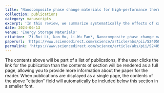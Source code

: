 ```yaml
---
title: "Nanocomposite phase change materials for high-performance thermal energy storage A critical review"
collection: publications
category: manuscripts
excerpt: 'In this review, we summarize systematically the effects of carbon-based nano-additives on the important thermophysical properties of nanocomposite phase change materials, referred to as nano-enhanced phase change materials (NePCM) '
date: 2024-06-13
venue: 'Energy Storage Materials'
citation: 'Zi-Rui Li, Nan Hu, Li-Wu Fan*, Nanocomposite phase change materials for high-performance thermal energy storage, Energy Storage Materials, 55, 727-753 (2023).'
paperurl: 'https://www.sciencedirect.com/science/article/abs/pii/S240582972200695X'
permalink: 'https://www.sciencedirect.com/science/article/abs/pii/S240582972200695X'
---
```


The contents above will be part of a list of publications, if the user clicks the link for the publication than the contents of section will be rendered as a full page, allowing you to provide more information about the paper for the reader. When publications are displayed as a single page, the contents of the above "citation" field will automatically be included below this section in a smaller font.
